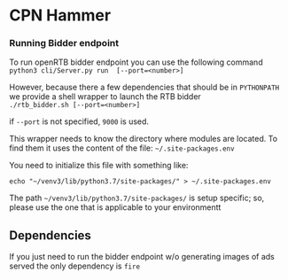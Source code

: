# CPN Hammer

### Running Bidder endpoint

To run openRTB bidder endpoint you can use the following command <br>
`python3 cli/Server.py run  [--port=<number>]`

However, because there a few dependencies that should be in `PYTHONPATH` we provide a shell wrapper to launch the RTB bidder<br>
`./rtb_bidder.sh [--port=<number>]`

if `--port` is not specified, `9000` is used.

This wrapper needs to know the directory where modules are located. To find them it uses the content of the file:
`~/.site-packages.env`

You need to initialize this file with something like:<br>

`echo "~/venv3/lib/python3.7/site-packages/" > ~/.site-packages.env`

The path `~/venv3/lib/python3.7/site-packages/` is setup specific; so, please use the one that is applicable to your environmentt


## Dependencies
If you just need to run the bidder endpoint w/o generating images of ads served the only dependency is `fire`

